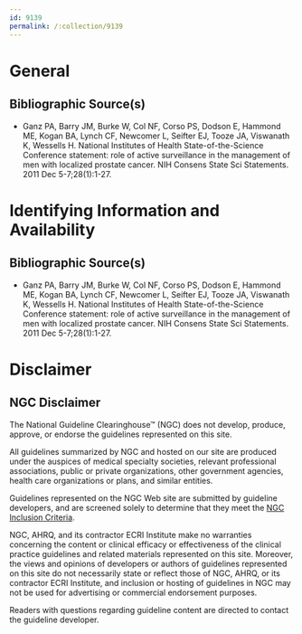 ```yaml
---
id: 9139
permalink: /:collection/9139
---
```


# General

## Bibliographic Source(s)

- Ganz PA, Barry JM, Burke W, Col NF, Corso PS, Dodson E, Hammond ME, Kogan BA, Lynch CF, Newcomer L, Seifter EJ, Tooze JA, Viswanath K, Wessells H. National Institutes of Health State-of-the-Science Conference statement: role of active surveillance in the management of men with localized prostate cancer. NIH Consens State Sci Statements. 2011 Dec 5-7;28(1):1-27.

# Identifying Information and Availability

## Bibliographic Source(s)

- Ganz PA, Barry JM, Burke W, Col NF, Corso PS, Dodson E, Hammond ME, Kogan BA, Lynch CF, Newcomer L, Seifter EJ, Tooze JA, Viswanath K, Wessells H. National Institutes of Health State-of-the-Science Conference statement: role of active surveillance in the management of men with localized prostate cancer. NIH Consens State Sci Statements. 2011 Dec 5-7;28(1):1-27.

# Disclaimer

## NGC Disclaimer

The National Guideline Clearinghouse™ (NGC) does not develop, produce, approve, or endorse the guidelines represented on this site.

All guidelines summarized by NGC and hosted on our site are produced under the auspices of medical specialty societies, relevant professional associations, public or private organizations, other government agencies, health care organizations or plans, and similar entities.

Guidelines represented on the NGC Web site are submitted by guideline developers, and are screened solely to determine that they meet the [NGC Inclusion Criteria](/help-and-about/summaries/inclusion-criteria).

NGC, AHRQ, and its contractor ECRI Institute make no warranties concerning the content or clinical efficacy or effectiveness of the clinical practice guidelines and related materials represented on this site. Moreover, the views and opinions of developers or authors of guidelines represented on this site do not necessarily state or reflect those of NGC, AHRQ, or its contractor ECRI Institute, and inclusion or hosting of guidelines in NGC may not be used for advertising or commercial endorsement purposes.

Readers with questions regarding guideline content are directed to contact the guideline developer.

